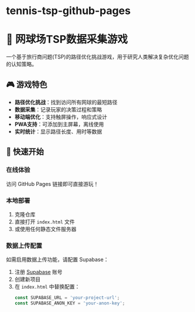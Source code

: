 # tennis-tsp-github-pages
# 🎾 网球场TSP数据采集游戏

一个基于旅行商问题(TSP)的路径优化挑战游戏，用于研究人类解决复杂优化问题的认知策略。

## 🎮 游戏特色

- **路径优化挑战**：找到访问所有网球的最短路径
- **数据采集**：记录玩家的决策过程和策略
- **移动端优化**：支持触屏操作，响应式设计
- **PWA支持**：可添加到主屏幕，离线使用
- **实时统计**：显示路径长度、用时等数据

## 🚀 快速开始

### 在线体验
访问 GitHub Pages 链接即可直接游玩！

### 本地部署
1. 克隆仓库
2. 直接打开 `index.html` 文件
3. 或使用任何静态文件服务器

### 数据上传配置
如需启用数据上传功能，请配置 Supabase：

1. 注册 [Supabase](https://supabase.com) 账号
2. 创建新项目
3. 在 `index.html` 中替换配置：
   ```javascript
   const SUPABASE_URL = 'your-project-url';
   const SUPABASE_ANON_KEY = 'your-anon-key';
